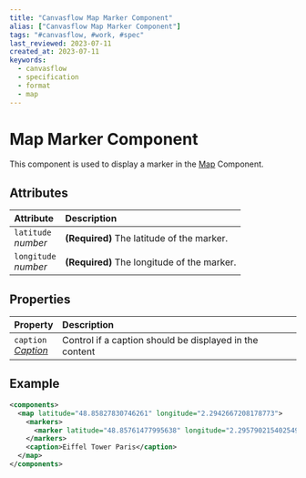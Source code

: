 ```yaml
---
title: "Canvasflow Map Marker Component"
alias: ["Canvasflow Map Marker Component"]
tags: "#canvasflow, #work, #spec"
last_reviewed: 2023-07-11
created_at: 2023-07-11
keywords:
  - canvasflow
  - specification
  - format
  - map
---
```


# Map Marker Component

This component is used to display a marker in the [Map](../Map.md) Component.

## Attributes

| Attribute                  | Description                                 |
| :------------------------- | :------------------------------------------ |
| `latitude` <br/> _number_  | **(Required)** The latitude of the marker.  |
| `longitude` <br/> _number_ | **(Required)** The longitude of the marker. |


## Properties
| Property                                                      | Description                                             |
| :------------------------------------------------------------ | :------------------------------------------------------ |
| `caption` <br/>_[Caption](../../format/CaptionDescriptor.md)_ | Control if a caption should be displayed in the content |

## Example
```xml
<components>
  <map latitude="48.85827830746261" longitude="2.2942667208178773">
    <markers>
      <marker latitude="48.85761477995638" longitude="2.2957902154025494"/>
    </markers>
    <caption>Eiffel Tower Paris</caption>
  </map>
</components>
```
